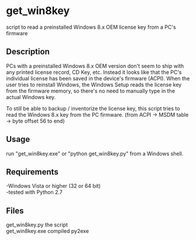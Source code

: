 get_win8key
===========

script to read a preinstalled Windows 8.x OEM license key from a PC's firmware


Description
-------------
PCs with a preinstalled Windows 8.x OEM version don't seem to ship with any printed license record, CD Key, etc.
Instead it looks like that the PC's individual license has been saved in the device's firmware (ACPI). When the user tries to reinstall Windows, the Windows Setup reads the license key from the firmware memory, so there's no need to manually type in the actual Windows key.

To still be able to backup / inventorize the license key, this script tries to read the Windows 8.x key from the PC firmware.
(from ACPI -> MSDM table -> byte offset 56 to end)


Usage
-------------
run "get_win8key.exe" or "python get_win8key.py" from a Windows shell.

Requirements
-------------
-Windows Vista or higher (32 or 64 bit)  
-tested with Python 2.7  

Files
-------------
get_win8key.py 			the script  
get_win8key.exe			compiled py2exe  